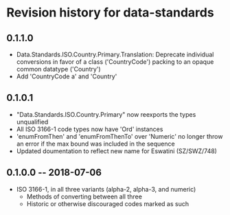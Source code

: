 # Revision history for data-standards

## 0.1.1.0

* Data.Standards.ISO.Country.Primary.Translation: Deprecate individual
  conversions in favor of a class ('CountryCode') packing to an opaque common
  datatype ('Country')
* Add 'CountryCode a' and 'Country'

## 0.1.0.1

* "Data.Standards.ISO.Country.Primary" now reexports the types unqualified
* All ISO 3166-1 code types now have 'Ord' instances
* 'enumFromThen' and 'enumFromThenTo' over 'Numeric' no longer throw an error
  if the max bound was included in the sequence
* Updated doumentation to reflect new name for Eswatini (SZ/SWZ/748)

## 0.1.0.0  -- 2018-07-06

* ISO 3166-1, in all three variants (alpha-2, alpha-3, and numeric)
  * Methods of converting between all three
  * Historic or otherwise discouraged codes marked as such
